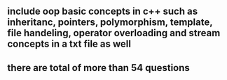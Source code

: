 ## include oop basic concepts in c++ such as inheritanc, pointers, polymorphism, template, file handeling, operator overloading and stream concepts in a txt file as well

## there are total of more than 54 questions

